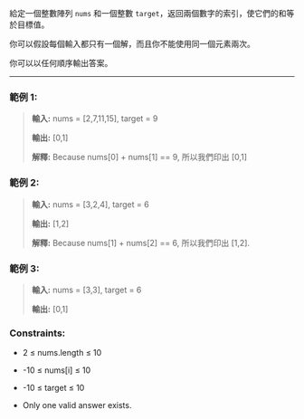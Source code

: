 給定一個整數陣列 `nums` 和一個整數 `target`，返回兩個數字的索引，使它們的和等於目標值。

你可以假設每個輸入都只有一個解，而且你不能使用同一個元素兩次。

你可以以任何順序輸出答案。

---

### 範例 1:

> **輸入:** nums = [2,7,11,15], target = 9
>
> **輸出:** [0,1]
>
> **解釋:** Because nums[0] + nums[1] == 9, 所以我們印出 [0,1]

### 範例 2:

> **輸入:** nums = [3,2,4], target = 6
>
> **輸出:** [1,2]
>
> **解釋:** Because nums[1] + nums[2] == 6, 所以我們印出 [1,2].

### 範例 3:

> **輸入:** nums = [3,3], target = 6
>
> **輸出:** [0,1]

### Constraints:

- 2 ≤ nums.length ≤ 10
- -10 ≤ nums[i] ≤ 10
- -10 ≤ target ≤ 10

- Only one valid answer exists.
